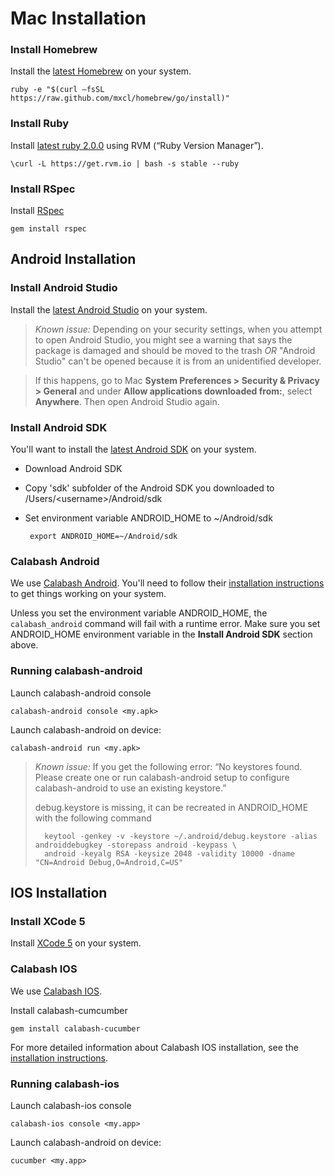 Mac Installation
================

### Install Homebrew ##
Install the [latest Homebrew](http://brew.sh/) on your system.

    ruby -e "$(curl –fsSL https://raw.github.com/mxcl/homebrew/go/install)"

### Install Ruby ##
Install [latest ruby 2.0.0](https://www.ruby-lang.org/en/downloads/) using RVM (“Ruby Version Manager”).

    \curl -L https://get.rvm.io | bash -s stable --ruby

### Install RSpec ##
Install [RSpec](http://rspec.info/)

    gem install rspec

## Android Installation #

### Install Android Studio ##
Install the [latest Android Studio](http://developer.android.com/sdk/installing/studio.html) on your system.

>*Known issue:* Depending on your security settings, when you attempt to open Android Studio, you might see a warning that says the package is damaged and should be moved to the trash _OR_ "Android Studio" can't be opened because it is from an unidentified developer.

>If this happens, go to Mac **System Preferences > Security & Privacy > General** and under **Allow applications downloaded from:**, select **Anywhere**. Then open Android Studio again.

### Install Android SDK ##
You'll want to install the [latest Android SDK](https://developer.android.com/sdk/index.html) on your system.

 * Download Android SDK

 * Copy 'sdk' subfolder of the Android SDK you downloaded to /Users/&lt;username>/Android/sdk

 * Set environment variable ANDROID_HOME to ~/Android/sdk

        export ANDROID_HOME=~/Android/sdk

### Calabash Android ##
We use [Calabash Android](https://github.com/calabash/calabash-android/blob/master/documentation/installation.md). You'll need to follow their [installation instructions](https://github.com/calabash/calabash-android/blob/master/documentation/installation.md) to get things working on your system.

Unless you set the environment variable ANDROID_HOME, the `calabash_android` command will fail with a runtime error.
Make sure you set ANDROID_HOME environment variable in the **Install Android SDK** section above.

### Running calabash-android ##
Launch calabash-android console

    calabash-android console <my.apk>

Launch calabash-android on device:

    calabash-android run <my.apk>

>*Known issue:* If you get the following error:
“No keystores found. Please create one or run calabash-android setup to configure calabash-android to use an existing keystore.”
>
>debug.keystore is missing, it can be recreated in ANDROID_HOME with the following command
>
>       keytool -genkey -v -keystore ~/.android/debug.keystore -alias androiddebugkey -storepass android -keypass \
>       android -keyalg RSA -keysize 2048 -validity 10000 -dname "CN=Android Debug,O=Android,C=US"

## IOS Installation ###

### Install XCode 5 ##
Install [XCode 5](https://developer.apple.com/xcode/) on your system.

### Calabash IOS ##
We use [Calabash IOS](https://github.com/calabash/calabash-ios).

Install calabash-cumcumber

    gem install calabash-cucumber

For more detailed information about Calabash IOS installation, see the [installation instructions](https://github.com/calabash/calabash-ios).

### Running calabash-ios ##
Launch calabash-ios console

    calabash-ios console <my.app>

Launch calabash-android on device:

    cucumber <my.app>

